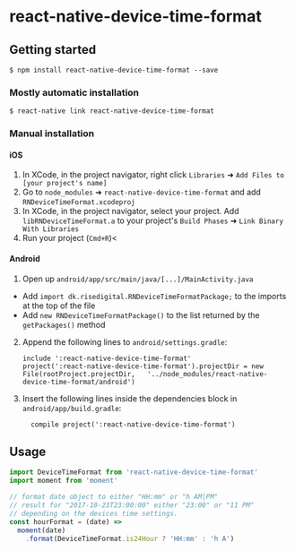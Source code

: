 
# react-native-device-time-format

## Getting started

`$ npm install react-native-device-time-format --save`

### Mostly automatic installation

`$ react-native link react-native-device-time-format`

### Manual installation


#### iOS

1. In XCode, in the project navigator, right click `Libraries` ➜ `Add Files to [your project's name]`
2. Go to `node_modules` ➜ `react-native-device-time-format` and add `RNDeviceTimeFormat.xcodeproj`
3. In XCode, in the project navigator, select your project. Add `libRNDeviceTimeFormat.a` to your project's `Build Phases` ➜ `Link Binary With Libraries`
4. Run your project (`Cmd+R`)<

#### Android

1. Open up `android/app/src/main/java/[...]/MainActivity.java`
  - Add `import dk.risedigital.RNDeviceTimeFormatPackage;` to the imports at the top of the file
  - Add `new RNDeviceTimeFormatPackage()` to the list returned by the `getPackages()` method
2. Append the following lines to `android/settings.gradle`:
  	```
  	include ':react-native-device-time-format'
  	project(':react-native-device-time-format').projectDir = new File(rootProject.projectDir, 	'../node_modules/react-native-device-time-format/android')
  	```
3. Insert the following lines inside the dependencies block in `android/app/build.gradle`:
  	```
      compile project(':react-native-device-time-format')
  	```


## Usage
```javascript
import DeviceTimeFormat from 'react-native-device-time-format'
import moment from 'moment'

// format date object to either "HH:mm" or "h AM|PM"
// result for "2017-10-23T23:00:00" either "23:00" or "11 PM"
// depending on the devices time settings.
const hourFormat = (date) =>
  moment(date)
    .format(DeviceTimeFormat.is24Hour ? 'HH:mm' : 'h A')
```
